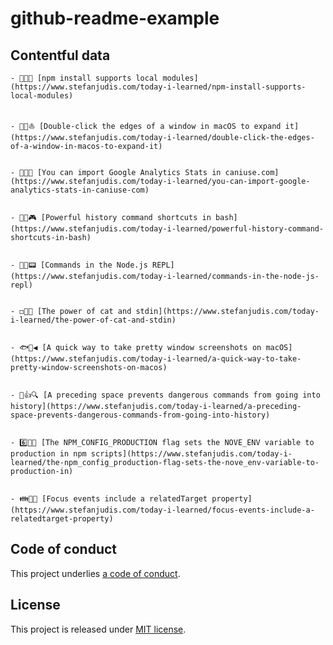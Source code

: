# github-readme-example

## Contentful data























































<!-- CONTENTFUL_START -->

    - 👛🎱🔥 [npm install supports local modules](https://www.stefanjudis.com/today-i-learned/npm-install-supports-local-modules)
  

    - 📌📁⛵️ [Double-click the edges of a window in macOS to expand it](https://www.stefanjudis.com/today-i-learned/double-click-the-edges-of-a-window-in-macos-to-expand-it)
  

    - 💖😵🚝 [You can import Google Analytics Stats in caniuse.com](https://www.stefanjudis.com/today-i-learned/you-can-import-google-analytics-stats-in-caniuse-com)
  

    - 🐬🔑🎮 [Powerful history command shortcuts in bash](https://www.stefanjudis.com/today-i-learned/powerful-history-command-shortcuts-in-bash)
  

    - 💐🍖📟 [Commands in the Node.js REPL](https://www.stefanjudis.com/today-i-learned/commands-in-the-node-js-repl)
  

    - ◻️🐀🌋 [The power of cat and stdin](https://www.stefanjudis.com/today-i-learned/the-power-of-cat-and-stdin)
  

    - 🐟🎃◀️ [A quick way to take pretty window screenshots on macOS](https://www.stefanjudis.com/today-i-learned/a-quick-way-to-take-pretty-window-screenshots-on-macos)
  

    - 💛👍🔍 [A preceding space prevents dangerous commands from going into history](https://www.stefanjudis.com/today-i-learned/a-preceding-space-prevents-dangerous-commands-from-going-into-history)
  

    - 6️⃣🔴🍌 [The NPM_CONFIG_PRODUCTION flag sets the NOVE_ENV variable to production in npm scripts](https://www.stefanjudis.com/today-i-learned/the-npm_config_production-flag-sets-the-nove_env-variable-to-production-in)
  

    - 👪🐜🐼 [Focus events include a relatedTarget property](https://www.stefanjudis.com/today-i-learned/focus-events-include-a-relatedtarget-property)
  
<!-- CONTENTFUL_END -->
  
  
  
  
  
  
  
  
  
  
  
  
  
  
  
  
  
  
  
  
  
  
  
  
  
  
  
  
  
  
  
  
  
  
  
  
  
  
  
  
  
  
  
  
  
  
  
  
  
  
  
  
  
  

## Code of conduct

This project underlies [a code of conduct](./CODE-OF-CONDUCT.md).

## License

This project is released under [MIT license](./LICENSE).
